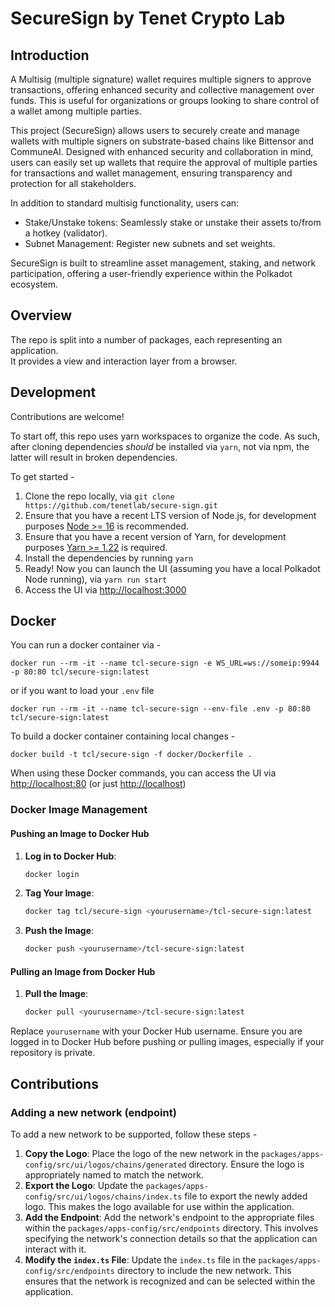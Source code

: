 # SecureSign by Tenet Crypto Lab

## Introduction

A Multisig (multiple signature) wallet requires multiple signers to approve transactions, offering enhanced security and collective management over funds. This is useful for organizations or groups looking to share control of a wallet among multiple parties.

This project (SecureSign) allows users to securely create and manage wallets with multiple signers on substrate-based chains like Bittensor and CommuneAI. Designed with enhanced security and collaboration in mind, users can easily set up wallets that require the approval of multiple parties for transactions and wallet management, ensuring transparency and protection for all stakeholders.

In addition to standard multisig functionality, users can:

- Stake/Unstake tokens: Seamlessly stake or unstake their assets to/from a hotkey (validator).
- Subnet Management: Register new subnets and set weights.

SecureSign is built to streamline asset management, staking, and network participation, offering a user-friendly experience within the Polkadot ecosystem.

## Overview

The repo is split into a number of packages, each representing an application.  
It provides a view and interaction layer from a browser.

## Development

Contributions are welcome!

To start off, this repo uses yarn workspaces to organize the code. As such, after cloning dependencies _should_ be installed via `yarn`, not via npm, the latter will result in broken dependencies.

To get started -

1. Clone the repo locally, via `git clone https://github.com/tenetlab/secure-sign.git`
2. Ensure that you have a recent LTS version of Node.js, for development purposes [Node >= 16](https://nodejs.org/en/) is recommended.
3. Ensure that you have a recent version of Yarn, for development purposes [Yarn >= 1.22](https://yarnpkg.com/docs/install) is required.
4. Install the dependencies by running `yarn`
5. Ready! Now you can launch the UI (assuming you have a local Polkadot Node running), via `yarn run start`
6. Access the UI via [http://localhost:3000](http://localhost:3000)

## Docker

You can run a docker container via -

```docker
docker run --rm -it --name tcl-secure-sign -e WS_URL=ws://someip:9944 -p 80:80 tcl/secure-sign:latest
```

or if you want to load your `.env` file

```docker
docker run --rm -it --name tcl-secure-sign --env-file .env -p 80:80 tcl/secure-sign:latest
```

To build a docker container containing local changes -

```dockers
docker build -t tcl/secure-sign -f docker/Dockerfile .
```

When using these Docker commands, you can access the UI via <http://localhost:80> (or just <http://localhost>)

### Docker Image Management

#### Pushing an Image to Docker Hub

1. **Log in to Docker Hub**:

   ```bash
   docker login
   ```

2. **Tag Your Image**:

   ```bash
   docker tag tcl/secure-sign <yourusername>/tcl-secure-sign:latest
   ```

3. **Push the Image**:

   ```bash
   docker push <yourusername>/tcl-secure-sign:latest
   ```

#### Pulling an Image from Docker Hub

1. **Pull the Image**:

   ```bash
   docker pull <yourusername>/tcl-secure-sign:latest
   ```

Replace `yourusername` with your Docker Hub username. Ensure you are logged in to Docker Hub before pushing or pulling images, especially if your repository is private.

## Contributions

### Adding a new network (endpoint)

To add a new network to be supported, follow these steps -

1. **Copy the Logo**: Place the logo of the new network in the `packages/apps-config/src/ui/logos/chains/generated` directory. Ensure the logo is appropriately named to match the network.
2. **Export the Logo**: Update the `packages/apps-config/src/ui/logos/chains/index.ts` file to export the newly added logo. This makes the logo available for use within the application.
3. **Add the Endpoint**: Add the network's endpoint to the appropriate files within the `packages/apps-config/src/endpoints` directory. This involves specifying the network's connection details so that the application can interact with it.
4. **Modify the `index.ts` File**: Update the `index.ts` file in the `packages/apps-config/src/endpoints` directory to include the new network. This ensures that the network is recognized and can be selected within the application.
